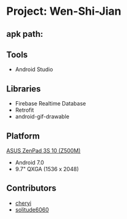 # Project: Wen-Shi-Jian

## apk path: 

## Tools
- Android Studio

## Libraries
- Firebase Realtime Database
- Retrofit
- android-gif-drawable

## Platform
[ASUS ZenPad 3S 10 (Z500M)](https://www.asus.com/tw/Tablets/ASUS-ZenPad-3S-10-Z500M/specifications/)
- Android 7.0
- 9.7" QXGA (1536 x 2048)

## Contributors
- [cheryi](https://github.com/cheryi)
- [solitude6060](https://github.com/solitude6060)
